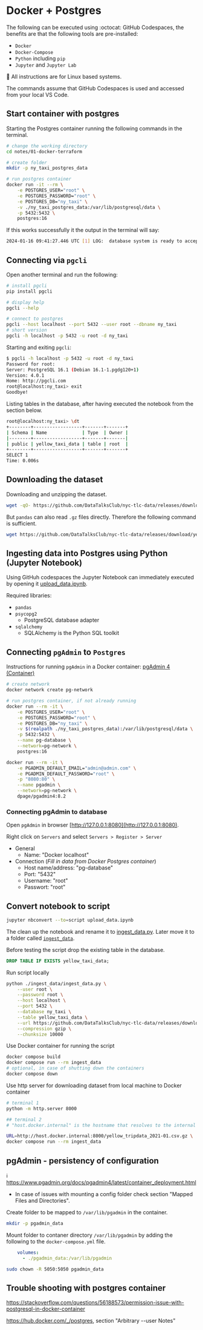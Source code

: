 # Docker + Postgres
The following can be executed using :octocat: GitHub Codespaces, the benefits are that the following tools are pre-installed:

- `Docker`
- `Docker-Compose`
- `Python` including `pip`
- `Jupyter` and `Jupyter Lab`

🐧 All instructions are for Linux based systems.

The commands assume that GitHub Codespaces is used and accessed from your local VS Code.

## Start container with postgres

Starting the Postgres container running the following commands in the terminal.

```bash
# change the working directory
cd notes/01-docker-terraform

# create folder 
mkdir -p ny_taxi_postgres_data

# run postgres container
docker run -it --rm \
    -e POSTGRES_USER="root" \
    -e POSTGRES_PASSWORD="root" \
    -e POSTGRES_DB="ny_taxi" \
    -v ./ny_taxi_postgres_data:/var/lib/postgresql/data \
    -p 5432:5432 \
    postgres:16
```

If this works successfully it the output in the terminal will say:

```bash
2024-01-16 09:41:27.446 UTC [1] LOG:  database system is ready to accept connections
```

## Connecting via `pgcli`

Open another terminal and run the following:

```bash
# install pgcli
pip install pgcli

# display help
pgcli --help

# connect to postgres
pgcli --host localhost --port 5432 --user root --dbname ny_taxi
# short version
pgcli -h localhost -p 5432 -u root -d ny_taxi
```

Starting and exiting `pgcli`:

```bash
$ pgcli -h localhost -p 5432 -u root -d ny_taxi
Password for root: 
Server: PostgreSQL 16.1 (Debian 16.1-1.pgdg120+1)
Version: 4.0.1
Home: http://pgcli.com
root@localhost:ny_taxi> exit
Goodbye!
```

Listing tables in the database, after having executed the notebook from the section below.

```bash
root@localhost:ny_taxi> \dt
+--------+------------------+-------+-------+
| Schema | Name             | Type  | Owner |
|--------+------------------+-------+-------|
| public | yellow_taxi_data | table | root  |
+--------+------------------+-------+-------+
SELECT 1
Time: 0.006s
```

## Downloading the dataset

Downloading and unzipping the dataset.

```bash
wget -qO- https://github.com/DataTalksClub/nyc-tlc-data/releases/download/yellow/yellow_tripdata_2021-01.csv.gz | gunzip > yellow_tripdata_2021-01.csv
```

But `pandas` can also read `.gz` files directly. Therefore the following command is sufficient.

```bash
wget https://github.com/DataTalksClub/nyc-tlc-data/releases/download/yellow/yellow_tripdata_2021-01.csv.gz
```

## Ingesting data into Postgres  using Python (Jupyter Notebook)

Using GitHuh codespaces the Jupyter Notebook can immediately executed by opening it [upload_data.ipynb](upload_data.ipynb).

Required libraries:

- `pandas`
- `psycopg2` 
    - PostgreSQL database adapter
- `sqlalchemy`
    - SQLAlchemy is the Python SQL toolkit


## Connecting `pgAdmin` to `Postgres`

Instructions for running `pgAdmin` in a Docker container: 
[pgAdmin 4 (Container)](https://www.pgadmin.org/download/pgadmin-4-container/)

```bash
# create network
docker network create pg-network

# run postgres container, if not already running
docker run --rm -it \
    -e POSTGRES_USER="root" \
    -e POSTGRES_PASSWORD="root" \
    -e POSTGRES_DB="ny_taxi" \
    -v $(realpath ./ny_taxi_postgres_data):/var/lib/postgresql/data \
    -p 5432:5432 \
    --name pg-database \
    --network=pg-network \
    postgres:16

docker run --rm -it \
    -e PGADMIN_DEFAULT_EMAIL="admin@admin.com" \
    -e PGADMIN_DEFAULT_PASSWORD="root" \
    -p "8080:80" \
    --name pgadmin \
    --network=pg-network \
    dpage/pgadmin4:8.2

```

<!-- In GitHub Codespaces the port `8080` has to get added manually `PORTS` tab to the forwarded Ports.  After that I was able to click on the link in the field `Forwarded Address` of the `PORTS` tab.

Getting error when logging in to `pgAdmin`:
```bash
CSRFError: 400 Bad Request: The referrer does not match the host.
```

https://github.com/pgadmin-org/pgadmin4/issues/5432


- setting `PGADMIN_CONFIG_ENHANCED_COOKIE_PROTECTION="False"` did not help
- setting `PGADMIN_CONFIG_WTF_CSRF_ENABLED="False"` did help, but it not recommended

```bash
docker run --rm -it \
    -e PGADMIN_DEFAULT_EMAIL="admin@admin.com" \
    -e PGADMIN_DEFAULT_PASSWORD="root" \
    -e PGADMIN_CONFIG_WTF_CSRF_ENABLED="False" \
    -p "8080:80" \
    --name pgadmin \
    --network=pg-network \
    dpage/pgadmin4:8.2 
``` -->

### Connecting pgAdmin to database

Open `pgAdmin` in browser [http://127.0.0.1:8080](http://127.0.0.1:8080).

Right click on `Servers` and select `Servers > Register > Server`
- General
    - Name: "Docker localhost"
- Connection (*Fill in data from Docker Postgres container*)
    - Host name/address: "pg-database"
    - Port: "5432"
    - Username: "root"
    - Passwort: "root"

## Convert notebook to script

```bash
jupyter nbconvert --to=script upload_data.ipynb 
```

The clean up the notebook and rename it to [ingest_data.py](ingest_data.py). Later move it to a folder called [`ingest_data`](ingest_data).

Before testing the script drop the existing table in the database.

```sql
DROP TABLE IF EXISTS yellow_taxi_data;
```

Run script locally

```bash
python ./ingest_data/ingest_data.py \
    --user root \
    --password root \
    --host localhost \
    --port 5432 \
    --database ny_taxi \
    --table yellow_taxi_data \
    --url https://github.com/DataTalksClub/nyc-tlc-data/releases/download/yellow/yellow_tripdata_2021-01.csv.gz \
    --compression gzip \
    --chunksize 10000
```

Use Docker container for running the script

```bash
docker compose build
docker compose run --rm ingest_data
# optional, in case of shutting down the containers
docker compose down
```

Use http server for downloading dataset from local machine to Docker container

```bash
# terminal 1
python -m http.server 8000
```

```bash
## terminal 2
# "host.docker.internal" is the hostname that resolves to the internal IP address used by the host, for remote systems ifconfig has to be used to get the IP address

URL=http://host.docker.internal:8000/yellow_tripdata_2021-01.csv.gz \
docker compose run --rm ingest_data
```

## pgAdmin - persistency of configuration

:information_source: 
https://www.pgadmin.org/docs/pgadmin4/latest/container_deployment.html

* In case of issues with mounting a config folder check section "Mapped Files and Directories".

Create folder to be mapped to `/var/lib/pgadmin` in the container.

```bash
mkdir -p pgadmin_data
```

Mount folder to contaner directory `/var/lib/pgadmin` by adding the following to the `docker-compose.yml` file.

```yaml
    volumes:
      - ./pgadmin_data:/var/lib/pgadmin
``` 

```bash
sudo chown -R 5050:5050 pgadmin_data
```


## Trouble shooting with postgres container
https://stackoverflow.com/questions/56188573/permission-issue-with-postgresql-in-docker-container


https://hub.docker.com/_/postgres, section
"Arbitrary --user Notes"


